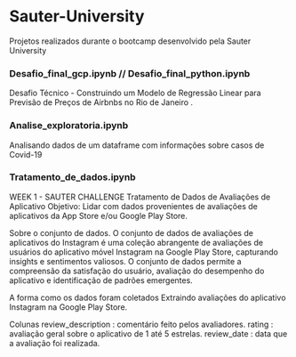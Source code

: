 # Sauter-University
Projetos realizados durante o bootcamp desenvolvido pela Sauter University

### Desafio_final_gcp.ipynb // Desafio_final_python.ipynb
Desafio Técnico - Construindo um Modelo de Regressão Linear
para Previsão de Preços de Airbnbs no Rio de Janeiro .

### Analise_exploratoria.ipynb
Analisando dados de um dataframe com informações sobre casos de Covid-19

### Tratamento_de_dados.ipynb

WEEK 1 - SAUTER CHALLENGE
Tratamento de Dados de Avaliações de Aplicativo
Objetivo: Lidar com dados provenientes de avaliações de aplicativos da App Store e/ou Google Play Store.

Sobre o conjunto de dados.
O conjunto de dados de avaliações de aplicativos do Instagram é uma coleção abrangente de avaliações de usuários do aplicativo móvel Instagram na Google Play Store, capturando insights e sentimentos valiosos. O conjunto de dados permite a compreensão da satisfação do usuário, avaliação do desempenho do aplicativo e identificação de padrões emergentes.

A forma como os dados foram coletados
Extraindo avaliações do aplicativo Instagram na Google Play Store.

Colunas
review_description : comentário feito pelos avaliadores.
rating : avaliação geral sobre o aplicativo de 1 até 5 estrelas.
review_date : data que a avaliação foi realizada.
